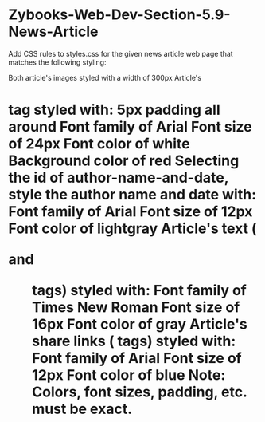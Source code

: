 # Zybooks-Web-Dev-Section-5.9-News-Article
Add CSS rules to styles.css for the given news article web page that matches the following styling:

Both article's images styled with a width of 300px
Article's <h1> tag styled with:
5px padding all around
Font family of Arial
Font size of 24px
Font color of white
Background color of red
Selecting the id of author-name-and-date, style the author name and date with:
Font family of Arial
Font size of 12px
Font color of lightgray
Article's text (<p> and <ol> tags) styled with:
Font family of Times New Roman
Font size of 16px
Font color of gray
Article's share links (<a> tags) styled with:
Font family of Arial
Font size of 12px
Font color of blue
Note: Colors, font sizes, padding, etc. must be exact.
